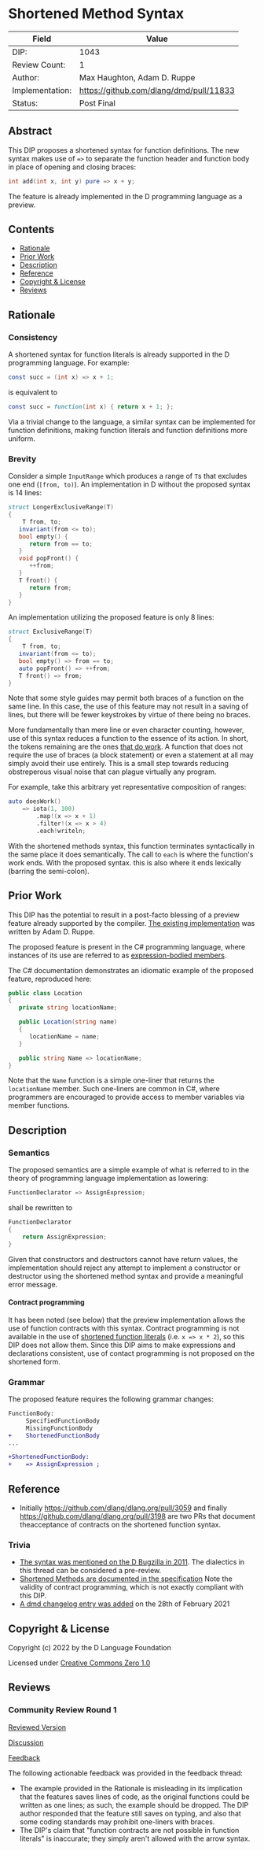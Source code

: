 # Shortened Method Syntax

| Field           | Value                                                          |
|-----------------|----------------------------------------------------------------|
| DIP:            | 1043                                                           |
| Review Count:   | 1                                                              |
| Author:         | Max Haughton, Adam D. Ruppe                                    |
| Implementation: | https://github.com/dlang/dmd/pull/11833                        |
| Status:         | Post Final                                                     |

## Abstract
This DIP proposes a shortened syntax for function definitions.
The new syntax makes use of `=>` to separate the function header and function body in place of opening and closing braces:

```D
int add(int x, int y) pure => x + y;
```

The feature is already implemented in the D programming language as a preview.

## Contents
* [Rationale](#rationale)
* [Prior Work](#prior-work)
* [Description](#description)
* [Reference](#reference)
* [Copyright & License](#copyright--license)
* [Reviews](#reviews)

## Rationale
### Consistency
A shortened syntax for function literals is already supported in the D programming language. For example:

```D
const succ = (int x) => x + 1;
```

is equivalent to

```D
const succ = function(int x) { return x + 1; };
```

Via a trivial change to the language, a similar syntax can be implemented for function definitions,
making function literals and function definitions more uniform.

### Brevity
Consider a simple `InputRange` which produces a range of `T`s that excludes one end (`[from, to)`).
An implementation in D without the proposed syntax is 14 lines:

```d
struct LongerExclusiveRange(T)
{
	T from, to;
   invariant(from <= to);
   bool empty() {
      return from == to;
   }
   void popFront() {
      ++from;
   }
   T front() {
      return from;
   }
}
```

An implementation utilizing the proposed feature is only 8 lines:

```d
struct ExclusiveRange(T)
{
	T from, to;
   invariant(from <= to);
   bool empty() => from == to;
   auto popFront() => ++from;
   T front() => from;
}
```
Note that some style guides may permit both braces of a function on the same line. In this case, the use of this feature may not result in a saving of lines, but there will be fewer keystrokes by virtue of there being no braces.

More fundamentally than mere line or even character counting, however, use of this syntax reduces a function to the essence of its action. In short, the tokens remaining are the ones [that do work](https://en.wikipedia.org/wiki/Work_(physics)). A function that does not require the use of braces (a block statement) or even a statement at all may simply avoid their use entirely. This is a small step towards reducing obstreperous visual noise that can plague virtually any program.

For example, take this arbitrary yet representative composition of ranges:

```d
auto doesWork()
    => iota(1, 100)
        .map!(x => x + 1)
        .filter!(x => x > 4)
        .each!writeln;
```

With the shortened methods syntax, this function terminates syntactically in the same place it does semantically.
The call to `each` is where the function's work ends. With the proposed syntax. this is also where it ends lexically (barring the semi-colon).

## Prior Work
This DIP has the potential to result in a post-facto blessing of a preview feature already supported by the compiler.
[The existing implementation](https://github.com/dlang/dmd/pull/11833) was written by Adam D. Ruppe.

The proposed feature is present in the C# programming language, where instances of its use are referred to as
[expression-bodied members](https://docs.microsoft.com/en-us/dotnet/csharp/programming-guide/statements-expressions-operators/expression-bodied-members).

The C# documentation demonstrates an idiomatic example of the proposed feature, reproduced here:

```c#
public class Location
{
   private string locationName;

   public Location(string name)
   {
      locationName = name;
   }

   public string Name => locationName;
}
```

Note that the `Name` function is a simple one-liner that returns the `locationName` member. Such one-liners are common in C#,
where programmers are encouraged to provide access to member variables via member functions.

## Description

### Semantics
The proposed semantics are a simple example of what is referred to in the theory of programming language implementation as lowering:

```d
FunctionDeclarator => AssignExpression;
```

shall be rewritten to

```d
FunctionDeclarator
{
	return AssignExpression;
}
```

Given that constructors and destructors cannot have return values, the implementation should reject any attempt to implement a constructor or destructor using the shortened method syntax and provide a meaningful error message.

#### Contract programming
It has been noted (see below) that the preview implementation allows the use of
function contracts with this syntax. Contract programming is not available in the use of [shortened function literals](https://dlang.org/spec/expression.html#function_literals) (i.e. `x => x * 2`), so this DIP does not allow them. Since this DIP aims to make expressions and declarations consistent, use of contact programming is not proposed on the shortened form.

### Grammar
The proposed feature requires the following grammar changes:
```diff
FunctionBody:
     SpecifiedFunctionBody
     MissingFunctionBody
+    ShortenedFunctionBody
...

+ShortenedFunctionBody:
+    => AssignExpression ;
```


## Reference
* Initially https://github.com/dlang/dlang.org/pull/3059 and finally https://github.com/dlang/dlang.org/pull/3198 are two PRs that document theacceptance of contracts on the shortened function syntax.

### Trivia
* [The syntax was mentioned on the D Bugzilla in 2011](https://issues.dlang.org/show_bug.cgi?id=7176). The dialectics in this thread can be considered a pre-review.
* [Shortened Methods are documented in the specification](https://github.com/dlang/dlang.org/pull/2956)
   Note the validity of contract programming, which is not exactly compliant with this DIP.
* [A dmd changelog entry was added](https://github.com/dlang/dmd/pull/12241) on the 28th of February 2021

## Copyright & License
Copyright (c) 2022 by the D Language Foundation

Licensed under [Creative Commons Zero 1.0](https://creativecommons.org/publicdomain/zero/1.0/legalcode.txt)

## Reviews

### Community Review Round 1
[Reviewed Version](https://github.com/dlang/DIPs/blob/2e6d428f42b879c0220ae6adb675164e3ce3803c/DIPs/DIP1042.md)

[Discussion](https://forum.dlang.org/post/jrigjbciylxzwubuopez@forum.dlang.org)

[Feedback](https://forum.dlang.org/post/picueoqamrouueyntjmk@forum.dlang.org)

The following actionable feedback was provided in the feedback thread:

* The example provided in the Rationale is misleading in its implication that the features saves lines of code, as the original functions could be written as one lines; as such, the example should be dropped. The DIP author responded that the feature still saves on typing, and also that some coding standards may prohibit one-liners with braces.
* The DIP's claim that "function contracts are not possible in function literals" is inaccurate; they simply aren't allowed with the arrow syntax.